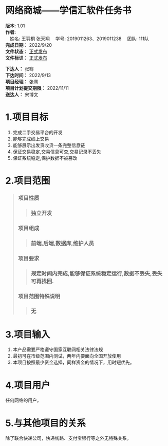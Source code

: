 # 网络商城——学信汇软件任务书 #
**版本:** 1.01  
**作者:**  
&emsp;姓名: 王羽桐 张天翔
&emsp;学号: 2019011263、2019011238
&emsp;团队: 111队  
**完成日期：**  2022/9/20  
**文件状态：**  <u>正式发布</u>  
**文件标识：**  <u>正式发布</u>

**下达人：** 张骞  
**下达时间：** 2022/9/13  
**项目经理：** 张骞  
**项目计划提交期限：** 2022/11/11  
**送达人：** 宋博文

# 1.项目目标 #
1. 完成二手交易平台的开发
2. 能够完成线上交易
3. 能够展示出发货收货一条完整信息链
4. 保证交易稳定,交易信息可查,交易记录不丢失
5. 保证系统稳定,保护数据不被篡改

# 2.项目范围 #
>### 项目性质
>>### 独立开发
>### 项目组成
>>### 前端,后端,数据库,维护人员
>### 项目要求
>>### 规定时间内完成,能够保证系统稳定运行,数据不丢失,丢失可再找回.
>### 项目范围特殊说明
>>### 无

# 3.项目输入 #  
1. 本产品需要严格遵守国家互联网相关法律法规  
2. 最初可在市级范围内测试，两年内要面向全国开放使用  
3. 本项目按照最少资金选择，同样资金的情况下，用时短优先。

# 4.项目用户 #
任何网络的用户。

# 5.与其他项目的关系 #
除了联合快递公司，快递线路、支付宝银行等之外无特殊关系。


